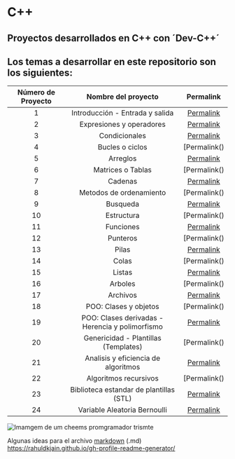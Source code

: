 # C++
## Proyectos desarrollados en C++ con ´Dev-C++´ 

## Los temas a desarrollar en este repositorio son los siguientes:

|Número de Proyecto|Nombre del proyecto|Permalink|
|:----------------:|:-----------------:|:-------:|
|    1    | Introducción - Entrada y salida |[Permalink](https://github.com/BlaeckHardt/C/blob/2d79b6a22f3e96a753be1c1e119657cc0f818139/C++/Entrada%20y%20Salida.cpp)|
|    2    | Expresiones y operadores |[Permalink]()|
|    3    | Condicionales |[Permalink]()|
|    4    | Bucles o ciclos |[Permalink()|
|    5    | Arreglos |[Permalink]()|
|    6    | Matrices o Tablas |[Permalink()|
|    7    | Cadenas |[Permalink]()|
|    8    | Metodos de ordenamiento |[Permalink()|
|    9    | Busqueda |[Permalink]()|
|    10    | Estructura |[Permalink()|
|    11    | Funciones |[Permalink]()|
|    12    | Punteros |[Permalink()|
|    13    | Pilas |[Permalink]()|
|    14    | Colas |[Permalink()|
|    15    | Listas |[Permalink]()|
|    16    | Arboles |[Permalink()|
|    17    | Archivos |[Permalink]()|
|    18    | POO: Clases y objetos |[Permalink()|
|    19    | POO: Clases derivadas - Herencia y polimorfismo |[Permalink]()|
|    20    | Genericidad - Plantillas (Templates) |[Permalink()|
|    21    | Analisis y eficiencia de algoritmos |[Permalink]()|
|    22    | Algoritmos recursivos |[Permalink()|
|    23    | Biblioteca estandar de plantillas (STL) |[Permalink]()|
|    24    | Variable Aleatoria Bernoulli |[Permalink]()|


![Imamgem de um cheems promgramador trismte](https://mir-s3-cdn-cf.behance.net/projects/404/0bda10152995657.Y3JvcCw4NzMsNjgzLDEwMDMsOA.png)

Algunas ideas para el archivo [markdown](https://github.com/jfasebook/SoyInformatico/blob/master/README.md) (.md)
https://rahuldkjain.github.io/gh-profile-readme-generator/

